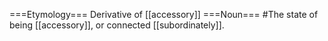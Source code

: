 ===Etymology===
Derivative of [[accessory]]
===Noun===
#The state of being [[accessory]], or connected [[subordinately]].